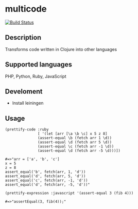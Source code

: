 # multicode
[![Build Status](https://travis-ci.org/Hexlet/multicode.svg?branch=travis)](https://travis-ci.org/mokevnin/multicode)

## Description

Transforms code written in Clojure into other languages

## Supported languages

PHP, Python, Ruby, JavaScript

## Develoment

* Install leiningen

## Usage


    (prettify-code :ruby
                   [ '(let [arr [\a \b \c] x 5 z 8]
                   (assert-equal \b (fetch arr 1 \d))
                   (assert-equal \d (fetch arr 5 \d))
                   (assert-equal \c (fetch arr -1 \d))
                   (assert-equal \d (fetch arr -5 \d)))])

    #=>"arr = ['a', 'b', 'c']
    x = 5
    z = 8
    assert_equal('b', fetch(arr, 1, 'd'))
    assert_equal('d', fetch(arr, 5, 'd'))
    assert_equal('c', fetch(arr, -1, 'd'))
    assert_equal('d', fetch(arr, -5, 'd'))"

    (prettify-expression :javascript '(assert-equal 3 (fib 4)))

    #=>"assertEqual(3, fib(4));"
